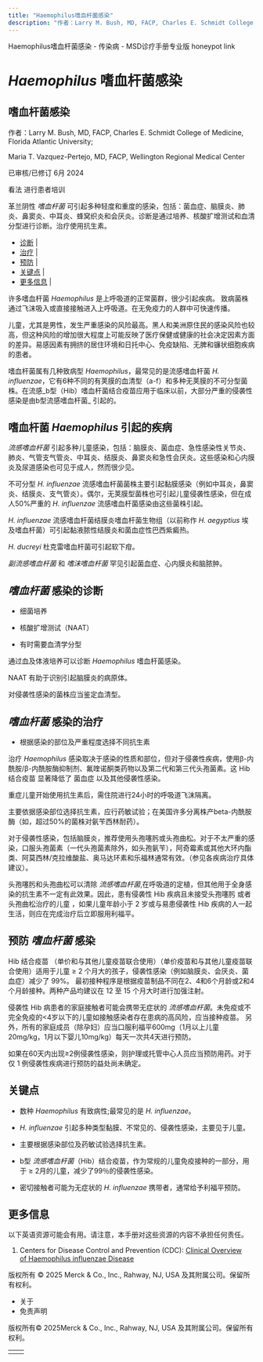 ```yaml
---
title: "Haemophilus嗜血杆菌感染"
description: "作者：Larry M. Bush, MD, FACP, Charles E. Schmidt College of Medicine, Florida Atlantic University;"
---
```


﻿Haemophilus嗜血杆菌感染 - 传染病 - MSD诊疗手册专业版 honeypot link

# _Haemophilus_ 嗜血杆菌感染

## 嗜血杆菌感染

作者：Larry M. Bush, MD, FACP, Charles E. Schmidt College of Medicine, Florida Atlantic University;

Maria T. Vazquez-Pertejo, MD, FACP, Wellington Regional Medical Center

已审核/已修订 6月 2024

看法 进行患者培训

革兰阴性 _嗜血杆菌_ 可引起多种轻度和重度的感染，包括：菌血症、脑膜炎、肺炎、鼻窦炎、中耳炎、蜂窝织炎和会厌炎。诊断是通过培养、核酸扩增测试和血清分型进行诊断。治疗使用抗生素。

- [诊断](#诊断_v1006948_zh) \|
- [治疗](#治疗_v1006957_zh) \|
- [预防](#预防_v1006965_zh) \|
- [关键点](#关键点_v11559805_zh) \|
- [更多信息](#更多信息_v91505135_zh) \|

许多嗜血杆菌 _Haemophilus_ 是上呼吸道的正常菌群，很少引起疾病。 致病菌株通过飞沫吸入或直接接触进入上呼吸道。在无免疫力的人群中可快速传播。

儿童，尤其是男性，发生严重感染的风险最高。黑人和美洲原住民的感染风险也较高，但这种风险的增加很大程度上可能反映了医疗保健或健康的社会决定因素方面的差异。易感因素有拥挤的居住环境和日托中心、免疫缺陷、无脾和镰状细胞疾病的患者。

嗜血杆菌属有几种致病型 _Haemophilus_，最常见的是流感嗜血杆菌 _H. influenzae_，它有6种不同的有荚膜的血清型（a-f）和多种无荚膜的不可分型菌株。在流感_b型（Hib）嗜血杆菌结合疫苗应用于临床以前，大部分严重的侵袭性感染是由b型流感嗜血杆菌_ 引起的。

## 嗜血杆菌 _Haemophilus_ 引起的疾病

_流感嗜血杆菌_ 引起多种儿童感染，包括：脑膜炎、菌血症、急性感染性关节炎、肺炎、气管支气管炎、中耳炎、结膜炎、鼻窦炎和急性会厌炎。这些感染和心内膜炎及尿道感染也可见于成人，然而很少见。

不可分型 _H. influenzae_ 流感嗜血杆菌菌株主要引起黏膜感染（例如中耳炎，鼻窦炎、结膜炎、支气管炎）。偶尔，无荚膜型菌株也可引起儿童侵袭性感染，但在成人50%严重的 _H. influenzae_ 流感嗜血杆菌感染由这些菌株引起。

_H. influenzae_ 流感嗜血杆菌结膜炎嗜血杆菌生物组（以前称作 _H. aegyptius_ 埃及嗜血杆菌）可引起黏液脓性结膜炎和菌血症性巴西紫癜热。

_H. ducreyi_ 杜克雷嗜血杆菌可引起软下疳。

_副流感嗜血杆菌_ 和 _嗜沫嗜血杆菌_ 罕见引起菌血症、心内膜炎和脑脓肿。

## _嗜血杆菌_ 感染的诊断

- 细菌培养

- 核酸扩增测试（NAAT）

- 有时需要血清学分型


通过血及体液培养可以诊断 _Haemophilus_ 嗜血杆菌感染。

NAAT 有助于识别引起脑膜炎的病原体。

对侵袭性感染的菌株应当鉴定血清型。

## _嗜血杆菌_ 感染的治疗

- 根据感染的部位及严重程度选择不同抗生素


治疗 _Haemophilus_ 感染取决于感染的性质和部位，但对于侵袭性疾病，使用β-内酰胺/β-内酰胺酶抑制剂、氟喹诺酮类药物以及第二代和第三代头孢菌素。这 Hib 结合疫苗 显著降低了 菌血症 以及其他侵袭性感染。

重症儿童开始使用抗生素后，需住院进行24小时的呼吸道飞沫隔离。

主要依据感染部位选择抗生素，应行药敏试验；在美国许多分离株产beta-内酰胺酶（如，超过50%的菌株对氨苄西林耐药）。

对于侵袭性感染，包括脑膜炎，推荐使用头孢噻肟或头孢曲松。对于不太严重的感染，口服头孢菌素（一代头孢菌素除外，如头孢氨苄），阿奇霉素或其他大环内酯类、阿莫西林/克拉维酸盐、奥马达环素和乐福林通常有效。（参见各疾病治疗具体建议）。

头孢噻肟和头孢曲松可以清除 _流感嗜血杆菌_,在呼吸道的定植，但其他用于全身感染的抗生素不一定有此效果。因此，患有侵袭性 Hib 疾病且未接受头孢噻肟 或者 头孢曲松治疗的儿童 ，如果儿童年龄小于 2 岁或与易患侵袭性 Hib 疾病的人一起生活，则应在完成治疗后立即服用利福平。

## 预防 _嗜血杆菌_ 感染

Hib 结合疫苗 （单价和与其他儿童疫苗联合使用）（单价疫苗和与其他儿童疫苗联合使用）适用于儿童 ≥ 2 个月大的孩子，侵袭性感染（例如脑膜炎、会厌炎、菌血症）减少了 99%。 最初接种程序是根据疫苗制品不同在2、4和6个月龄或2和4个月龄接种。两种产品均建议在 12 至 15 个月大时进行加强注射。

侵袭性 Hib 病患者的家庭接触者可能会携带无症状的 _流感嗜血杆菌_。未免疫或不完全免疫的<4岁以下的儿童如接触感染者存在患病的高风险，应当接种疫苗。 另外，所有的家庭成员（除孕妇）应当口服利福平600mg（1月以上儿童20mg/kg，1月以下婴儿10mg/kg）每天一次共4天进行预防。

如果在60天内出现≥2例侵袭性感染，则护理或托管中心人员应当预防用药。对于仅 1 例侵袭性疾病进行预防的益处尚未确定。

## 关键点

- 数种 _Haemophilus_ 有致病性;最常见的是 _H. influenzae_。

- _H. influenzae_ 引起多种类型黏膜、不常见的、侵袭性感染，主要见于儿童。

- 主要根据感染部位及药敏试验选择抗生素。

- b型 _流感嗜血杆菌_（Hib）结合疫苗，作为常规的儿童免疫接种的一部分，用于 ≥ 2月的儿童，减少了99％的侵袭性感染。

- 密切接触者可能为无症状的 _H. influenzae_ 携带者，通常给予利福平预防。


## 更多信息

以下英语资源可能会有用。请注意，本手册对这些资源的内容不承担任何责任。

1. Centers for Disease Control and Prevention (CDC): [Clinical Overview of Haemophilus influenzae Disease](https://www.cdc.gov/hi-disease/hcp/clinicians/?CDC_AAref_Val=https://www.cdc.gov/hi-disease/clinicians.html)




版权所有 © 2025
Merck & Co., Inc., Rahway, NJ, USA 及其附属公司。保留所有权利。

- 关于
- 免责声明

版权所有© 2025Merck & Co., Inc., Rahway, NJ, USA 及其附属公司。保留所有权利。

|     |     |
| --- | --- |
|  |  |
